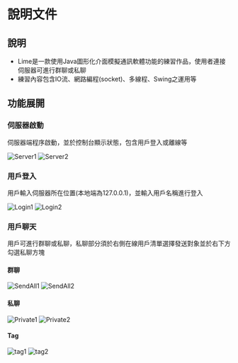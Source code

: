 # 說明文件

## 說明

* Lime是一款使用Java圖形化介面模擬通訊軟體功能的練習作品，使用者連接伺服器可進行群聊或私聊
* 練習內容包含IO流、網路編程(socket)、多線程、Swing之運用等
  
## 功能展開

### 伺服器啟動

伺服器端程序啟動，並於控制台顯示狀態，包含用戶登入或離線等

![Server1](img/Server1.png)
![Server2](img/Server2.png)

### 用戶登入

用戶輸入伺服器所在位置(本地端為127.0.0.1)，並輸入用戶名稱進行登入

![Login1](img/Login1.png)
![Login2](img/Login2.png)

### 用戶聊天

用戶可進行群聊或私聊，私聊部分須於右側在線用戶清單選擇發送對象並於右下方勾選私聊方塊

#### 群聊

![SendAll1](img/SendAll1.png)
![SendAll2](img/SendAll2.png)

#### 私聊

![Private1](img/Private1.png)
![Private2](img/Private2.png)

#### Tag

![tag1](img/tag1.png)
![tag2](img/tag2.png)
